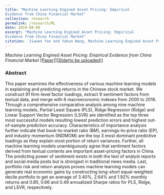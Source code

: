 ```yaml
---
title: "Machine Learning Engined Asset Pricing: Empirical
Evidence from China Financial Market"
collection: research
permalink: /research/ML
date: 2019-08-08
excerpt: "Machine Learning Engined Asset Pricing: Empirical
Evidence from China Financial Market"
citation: 'Jiawen Yan and Yakun Wang, Machine Learning Engined Asset Pricing: Empirical Evidence from China Financial Market'
---
```


*Machine Learning Engined Asset Pricing: Empirical Evidence from China Financial Market* [[Paper]](http://charlesyan1.github.io/files/research/ML/paper.pdf)|[[Slide(to be uploaded)]](http://charlesyan1.github.io/files/research/ML/slide.pdf)

### Abstract
This paper examines the eﬀectiveness of various machine learning models in explaining and predicting returns in the Chinese stock market. We construct 91 firm-level factor loadings, extract 9 sentiment factors from textual data, and merge with 8 macroeconomic indexes from 2000 to 2018. Through a comprehensive comparative analysis among nine machine learning models, Partial Least Square (PLS), Ridge Regression (Ridge) and Linear Support Vector Regression (LSVR) are identified as the top three most successful models resulting lowest prediction errors and highest out-of-sample prediction accuracy. Characteristics of importance analysis further indicate that book-to-market ratio (BM), earnings-to-price ratio (EP), and industry momentum (INDMOM) are the top 3 most dominant predictive loadings as they explain most portion of return variances. Further, all machine learning models unambiguously agree that sentiment factors derived from textual contents are important asset-pricing factors in China. The predicting power of sentiment exists in both the text of analyst reports and social media posts but is strongest in traditional news media. Last, portfolio risk and return analysis proves machine learning models can generate real economic gains by constructing long-short equal-weighted decile portfolio to get an average of 3.40%, 2.64% and 1.92% monthly returns and 0.85, 0.66 and 0.49 annualized Sharpe ratios for PLS, Ridge, and LSVR, respectively.
